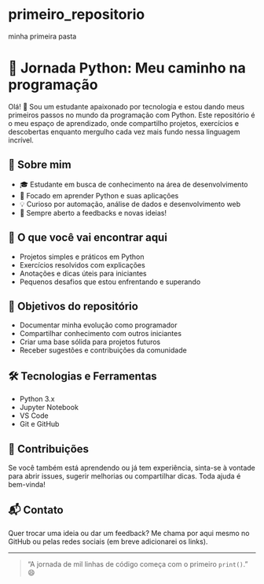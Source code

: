 # primeiro_repositorio
minha primeira pasta



# 🚀 Jornada Python: Meu caminho na programação

Olá! 👋 Sou um estudante apaixonado por tecnologia e estou dando meus primeiros passos no mundo da programação com Python. Este repositório é o meu espaço de aprendizado, onde compartilho projetos, exercícios e descobertas enquanto mergulho cada vez mais fundo nessa linguagem incrível.

## 🧠 Sobre mim

- 🎓 Estudante em busca de conhecimento na área de desenvolvimento
- 🐍 Focado em aprender Python e suas aplicações
- 💡 Curioso por automação, análise de dados e desenvolvimento web
- 📘 Sempre aberto a feedbacks e novas ideias!

## 📂 O que você vai encontrar aqui

- Projetos simples e práticos em Python
- Exercícios resolvidos com explicações
- Anotações e dicas úteis para iniciantes
- Pequenos desafios que estou enfrentando e superando

## 📌 Objetivos do repositório

- Documentar minha evolução como programador
- Compartilhar conhecimento com outros iniciantes
- Criar uma base sólida para projetos futuros
- Receber sugestões e contribuições da comunidade

## 🛠️ Tecnologias e Ferramentas

- Python 3.x
- Jupyter Notebook
- VS Code
- Git e GitHub

## 🤝 Contribuições

Se você também está aprendendo ou já tem experiência, sinta-se à vontade para abrir issues, sugerir melhorias ou compartilhar dicas. Toda ajuda é bem-vinda!

## 📬 Contato

Quer trocar uma ideia ou dar um feedback? Me chama por aqui mesmo no GitHub ou pelas redes sociais (em breve adicionarei os links).

---

> “A jornada de mil linhas de código começa com o primeiro `print()`.” 😄

